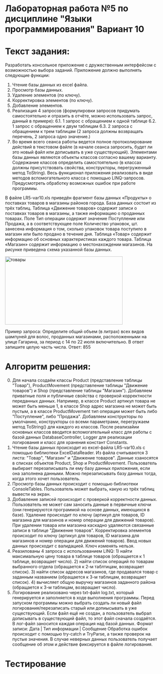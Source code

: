 # Лабораторная работа №5 по дисциплине "Языки программирования" Вариант 10
# Текст задания: 
Разработать консольное приложение с дружественным интерфейсом с возможностью выбора 
заданий. Приложение должно выполнять следующие функции: 
1. Чтение базы данных из excel файла.
2. Просмотр базы данных.
3. Удаление элементов (по ключу).
4. Корректировка элементов (по ключу).
5. Добавление элементов.
6. Реализация 4 запросов (формулировки запросов придумать самостоятельно и отразить в 
отчёте, можно использовать запрос, данный в примере): 
6.1. 1 запрос с обращением к одной таблице
6.2. 1 запрос с обращением к двум таблицам
6.3. 2 запроса с обращением к трем таблицам
(2 запроса должны возвращать перечень, 2 запроса одно значение.)
7. Во время всего сеанса работы ведется полное протоколирование действий в текстовом 
файле (в начале сеанса запросить, будет ли это новый файл или дописывать в уже 
существующий).
Элементами базы данных являются объекты классов согласно вашему варианту. Содержание классов 
определить самостоятельно (в классах должны присутствовать свойства,
конструкторы, перегруженный метод ToString). Весь функционал приложения реализовать в виде 
методов вспомогательного класса с помощью LINQ-запросов.
Предусмотреть обработку возможных ошибок при работе программы.

В файле LR5-var10.xls приведён фрагмент базы данных «Продукты» о поставках товаров в магазины 
районов города. База данных состоит из трёх таблиц. Таблица «Движение товаров» содержит записи о 
поставках товаров в магазины, а также информацию о проданных товарах. Поле Тип операции 
содержит значение Поступление или Продажа, а в соответствующее поле Количество упаковок, шт. 
занесена информация о том, сколько упаковок товара поступило в магазин или было продано в 
течение дня. Таблица «Товар» содержит информацию об основных характеристиках каждого товара. 
Таблица «Магазин» содержит информацию о местонахождении магазинов. На рисунке приведена 
схема указанной базы данных.

<img width="386" height="224" alt="товары" src="https://github.com/user-attachments/assets/88d37b98-0ebf-47fa-a86d-69b7310585d5" />

Пример запроса: 
Определите общий объем (в литрах) всех видов шампуней для волос, проданных магазинами, 
расположенными на улице Гагарина, за период с 14 по 22 июля включительно. В ответ запишите 
целую часть числа. 
Ответ: 855 

# Алгоритм решения:
0. Для начала создаём классы Product (представление таблицы "Товар"), ProductMovement (представление таблицы "Движение товаров") и Shop (представление таблицы "Магазин"). Добавляем приватные поля и публичные свойства с проверкой корректности переданных данных. Например, в классе Product артикул товара не может быть меньше 1, в классе Shop адрес магазина не может быть пустым, а в классе ProductMovement тип операции может быть либо "Поступление", либо "Продажа". Добавляем конструкторы по умолчанию, конструкторы со всеми параметрами, перегружаем метод ToString() для каждого из классов. После реализайии основных классов вводится вспомогательный класс для работы с базой данных DatabaseController, Logger для реализации логирования и класс для хранения констант Constants.
1. Чтение базы данных происходит из excel-файла LR5-var10.xls с помощью библиотеки ExcelDataReader. Из файла считываются 3 листа: "Товар", "Магазин" и "Движение товаров". Данные хзаносятся в списках объектов Product, Shop и ProductMovement. Пользователь выбирает перезаписывать ли ему базу данных приложения, если она заполнена данными. Можно перезаписывать базу данных тогда, когда этого хочет пользователь.
2. Просмотр базы данных происходит с помощью библиотеки ConsoleTables. Пользователь может выбрать, какую из трёх таблиц вывести на экран.
3. Добавление записей происходит с проверкой корректности данных. Пользователь не может сам заносить данные в первичные ключи (они генерируются программой на основе данных, имеющихся в базе). Удаление происходит по ключу (артикул для товаров, ID магазина для магазинов и номер операции для движений товаров). При удалении товара или магазина каскадно удаляются связанные записи в таблице "Движение товаров". Корректировка элементов происходит по ключу (артикул для товаров, ID магазина для магазинов и номер операции для движений товаров). Ввод новых данных происходит с валидацией. Ключ изменять нельзя. 
4. Реазилованы 4 запроса с использованием LINQ: 1) найти максимальную цену товара в таблице товаров (обращается к 1 таблице, возвращает число). 2) найти список операций по товарам выбранного отдела (обращается к 2-м таблтицам, возвращает список). 3) найти список адресов магазинов, где продавался товар с заданным названием (обращается к 3-м таблицам, возвращает список). 4) вычисляет общую выручку магазинов заданного района (обращается к 3-м таблицам, возвращает число). 
5. Логирование реализовано через txt-файл log.txt, который генерируется и заполняется в ходе выполнения программы. Перед запуском программы можно выбрать создать ли новый файл логирования/перезаписать старый или допиысывать в уже существующий. Если файл ещё не создан, а пользователь выбрал дописывать в существующий файл, то этот файл сначала создаётся. В лог-файл заносится каждая операция над базой данных. Формат записи: Дата | Тип информации | Сообщение
Обработка ошибок происходит с помощью try-catch и TryParse, а также проверок на пустые значения. В случае неверных данных пользователь получает сообщение об этом и действие фиксируется в файле логирования.
# Тестирование
